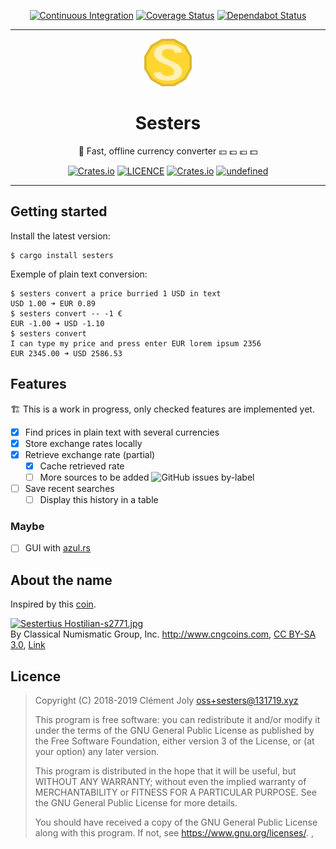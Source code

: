 <p align="center">
<a href="https://github.com/cljoly/sesters/actions/"><img src="https://github.com/cljoly/sesters/workflows/Continuous%20Integration/badge.svg" alt="Continuous Integration" /></a> 
<a href='https://coveralls.io/github/cljoly/sesters?branch=master'><img src='https://coveralls.io/repos/github/cljoly/sesters/badge.svg?branch=master' alt='Coverage Status' /></a>
<a href="https://dependabot.com"><img src="https://api.dependabot.com/badges/status?host=github&amp;repo=cljoly/sesters" alt="Dependabot Status" /></a>
</p>

<div id="home-anchor"></div>

*************************************

<div align="center">

  <img
       src="https://raw.githubusercontent.com/cljoly/sesters/master/logo.png"
       height="76"
       width="76"
       >


<h1 alig="center">
  Sesters
</h1>

💱 Fast, offline currency converter 💴 💷 💶 💵
</div>

<p align="center">
<a href="https://github.com/cljoly/sesters#getting-started"><img src="https://img.shields.io/badge/🚀 getting-started-yellow?style=flat-square" alt="Crates.io" /></a> </a><a href="./LICENSE"><img src="https://img.shields.io/github/license/cljoly/sesters.svg?color=blueviolet&label=contribute&style=flat-square" alt="LICENCE" /></a> <a href="https://crates.io/crates/sesters"><img src="https://img.shields.io/crates/v/sesters.svg?color=blue&style=flat-square" alt="Crates.io" /></a> <a href="https://crates.io/crates/sesters"><img alt="undefined" src="https://img.shields.io/crates/d/sesters.svg?color=brightgreen&style=flat-square"></a>
</p>

******************************************

## Getting started

Install the latest version:

```
$ cargo install sesters
```

Exemple of plain text conversion:
```
$ sesters convert a price burried 1 USD in text
USD 1.00 ➜ EUR 0.89
$ sesters convert -- -1 €
EUR -1.00 ➜ USD -1.10
$ sesters convert
I can type my price and press enter EUR lorem ipsum 2356
EUR 2345.00 ➜ USD 2586.53
```

## Features

🏗️ This is a work in progress, only checked features are implemented yet.

- [X] Find prices in plain text with several currencies
- [X] Store exchange rates locally
- [X] Retrieve exchange rate (partial)
  - [X] Cache retrieved rate
  - [ ] More sources to be added ![GitHub issues by-label](https://img.shields.io/github/issues/cljoly/sesters/rate-source.svg)
- [ ] Save recent searches
  - [ ] Display this history in a table

### Maybe

- [ ] GUI with [azul.rs](https://azul.rs/)

## About the name

Inspired by this [coin](https://en.wikipedia.org/wiki/Sestertius).

<p><a href="https://commons.wikimedia.org/wiki/File:Sestertius_Hostilian-s2771.jpg#/media/File:Sestertius_Hostilian-s2771.jpg"><img src="https://upload.wikimedia.org/wikipedia/commons/f/f3/Sestertius_Hostilian-s2771.jpg" alt="Sestertius Hostilian-s2771.jpg"></a><br>By Classical Numismatic Group, Inc. <a rel="nofollow" class="external free" href="http://www.cngcoins.com">http://www.cngcoins.com</a>, <a href="http://creativecommons.org/licenses/by-sa/3.0/" title="Creative Commons Attribution-Share Alike 3.0">CC BY-SA 3.0</a>, <a href="https://commons.wikimedia.org/w/index.php?curid=380116">Link</a></p>

## Licence

> Copyright (C) 2018-2019  Clément Joly <oss+sesters@131719.xyz>
> 
> This program is free software: you can redistribute it and/or modify
> it under the terms of the GNU General Public License as published by
> the Free Software Foundation, either version 3 of the License, or
> (at your option) any later version.
> 
> This program is distributed in the hope that it will be useful,
> but WITHOUT ANY WARRANTY; without even the implied warranty of
> MERCHANTABILITY or FITNESS FOR A PARTICULAR PURPOSE.  See the
> GNU General Public License for more details.
> 
> You should have received a copy of the GNU General Public License
> along with this program.  If not, see <https://www.gnu.org/licenses/>.
,
